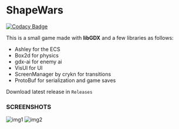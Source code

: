# ShapeWars

[![Codacy Badge](https://app.codacy.com/project/badge/Grade/7a2d945442c042d3a62e9dbdf2802ce1)](https://www.codacy.com/gh/steveyxz/ShapeWars/dashboard?utm_source=github.com&amp;utm_medium=referral&amp;utm_content=steveyxz/ShapeWars&amp;utm_campaign=Badge_Grade)

This is a small game made with **libGDX** and a few libraries as follows:

- Ashley for the ECS
- Box2d for physics
- gdx-ai for enemy ai
- VisUI for UI
- ScreenManager by crykn for transitions
- ProtoBuf for serialization and game saves

Download latest release in `Releases`

### **SCREENSHOTS**

![img1](https://i.imgur.com/CfroDfF.png)
![img2](https://i.imgur.com/8D3q8rU.png)
